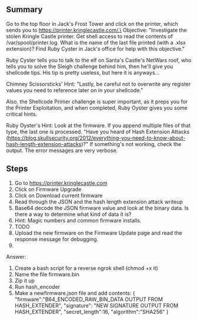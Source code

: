 ## Summary
Go to the top floor in Jack's Frost Tower and click on the printer, which sends you to https://printer.kringlecastle.com/.\
Objective: "Investigate the stolen Kringle Castle printer. Get shell access to read the contents of /var/spool/printer.log. What is the name of the last file printed (with a .xlsx extension)? Find Ruby Cyster in Jack's office for help with this objective."

Ruby Cyster tells you to talk to the elf on Santa's Castle's NetWars roof, who tells you to solve the Sleigh challenge behind him, then he'll give you shellcode tips. His tip is pretty useless, but here it is anyways...

Chimney Scissorsticks' Hint:
"Lastly, be careful not to overwrite any register values you need to reference later on in your shellcode."

Also, the Shellcode Primer challenge is super important, as it preps you for the Printer Exploitation, and when completed, Ruby Oyster gives you some critical hints.

Ruby Oyster's Hint:
Look at the firmware. If you append multiple files of that type, the last one is processed. "Have you heard of Hash Extension Attacks (https://blog.skullsecurity.org/2012/everything-you-need-to-know-about-hash-length-extension-attacks)?" If something's not working, check the output. The error messages are very verbose.

## Steps
1. Go to https://printer.kringlecastle.com
2. Click on Firmware Upgrade
3. Click on Download current firmware
4. Read through the JSON and the hash length extension attack writeup
5. Base64 decode the JSON firmware value and look at the binary data. Is there a way to determine what kind of data it is?
6. Hint: Magic numbers and common firmware installs.
7. TODO
8. Upload the new firmware on the Firmware Update page and read the response message for debugging.
9. 





Answer:
1. Create a bash script for a reverse ngrok shell (chmod +x it)
2. Name the file firmware.bin
3. Zip it up
4. Run hash_encoder
5. Make a newfirmware.json file and add contents:
{
"firmware":"B64_ENCODED_RAW_BIN_DATA OUTPUT FROM HASH_EXTENDER",
"signature": "NEW SIGNATURE OUTPUT FROM HASH_EXTENDER",
"secret_length":16,
"algorithm":"SHA256"
}
